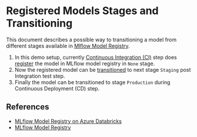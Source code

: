 # Registered Models Stages and Transitioning

This document describes a possible way to transitioning a model from different stages available in [Mlflow Model Registry](https://docs.microsoft.com/en-us/azure/databricks/applications/mlflow/model-registry#model-registry-concepts).

1. In this demo setup, currently [Continuous Integration (CI)](cicd.md) step does [register](../ml_ops/src/diabetes_mlops/../../../../ml_ops/src/diabetes_mlops/publish_model.py) the model in MLflow model registry in `None` stage.
2. Now the registered model can be [transitioned](https://www.mlflow.org/docs/latest/model-registry.html#transitioning-an-mlflow-models-stage) to next stage `Staging` post Integration test step.
3. Finally the model can be transitioned to stage `Production` during Continuous Deployment (CD) step.

## References

- [MLflow Model Registry on Azure Databricks](https://docs.microsoft.com/en-us/azure/databricks/applications/mlflow/model-registry)
- [MLflow Model Registry](https://www.mlflow.org/docs/latest/model-registry.html)
